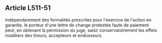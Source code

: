 Article L511-51
----
Indépendamment des formalités prescrites pour l'exercice de l'action en
garantie, le porteur d'une lettre de change protestée faute de paiement peut, en
obtenant la permission du juge, saisir conservatoirement les effets mobiliers
des tireurs, accepteurs et endosseurs.
